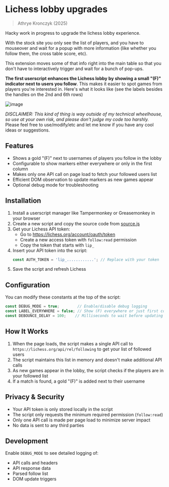 # Lichess lobby upgrades

> Athrye Kronczyk (2025)

Hacky work in progress to upgrade the lichess lobby experience. 

With the stock site you only see the list of players, and you have to mouseover and wait for a popup with more information (like whether you follow them, the cross table score, etc). 

This extension moves some of that info right into the main table so that you don't have to interactively trigger and wait for a bunch of pop-ups.

**The first userscript enhances the Lichess lobby by showing a small "(F)" indicator next to users you follow**. This makes it easier to spot games from players you're interested in. Here's what it looks like (see the labels besides the handles on the 2nd and 6th rows) 

![image](https://github.com/user-attachments/assets/f2efba44-bda7-4119-83bf-0a572d01d03b)

_DISCLAIMER: This kind of thing is way outside of my technical wheelhouse, so use at your own risk, and please don't judge my code too harshly._ Please feel free to use/modify/etc and let me know if you have any cool ideas or suggestions.

## Features

- Shows a gold "(F)" next to usernames of players you follow in the lobby
- Configurable to show markers either everywhere or only in the first column
- Makes only one API call on page load to fetch your followed users list
- Efficient DOM observation to update markers as new games appear
- Optional debug mode for troubleshooting

## Installation

1. Install a userscript manager like Tampermonkey or Greasemonkey in your browser
2. Create a new script and copy the source code from [source.js](source.js)
3. Get your Lichess API token:
   - Go to https://lichess.org/account/oauth/token
   - Create a new access token with `follow:read` permission
   - Copy the token that starts with `lip_`
4. Insert your API token into the script:
   ```javascript
   const AUTH_TOKEN = 'lip_............'; // Replace with your token
   ```
5. Save the script and refresh Lichess

## Configuration

You can modify these constants at the top of the script:

```javascript
const DEBUG_MODE = true;        // Enable/disable debug logging
const LABEL_EVERYWHERE = false; // Show (F) everywhere or just first column
const DEBOUNCE_DELAY = 100;    // Milliseconds to wait before updating after DOM changes
```

## How It Works

1. When the page loads, the script makes a single API call to `https://lichess.org/api/rel/following` to get your list of followed users
2. The script maintains this list in memory and doesn't make additional API calls
3. As new games appear in the lobby, the script checks if the players are in your followed list
4. If a match is found, a gold "(F)" is added next to their username

## Privacy & Security

- Your API token is only stored locally in the script
- The script only requests the minimum required permission (`follow:read`)
- Only one API call is made per page load to minimize server impact
- No data is sent to any third parties

## Development

Enable `DEBUG_MODE` to see detailed logging of:
- API calls and headers
- API response data
- Parsed follow list
- DOM update triggers
